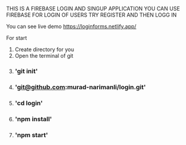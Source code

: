THIS IS A FIREBASE LOGIN AND SINGUP APPLICATION YOU CAN USE FIREBASE FOR LOGIN OF USERS 
TRY REGISTER AND THEN LOGG IN


You can see live demo https://loginforms.netlify.app/

For start 
1) Create directory for you
2) Open the terminal of git 
3) ### 'git init'
4) ### 'git@github.com:murad-narimanli/login.git'
5) ### 'cd login'
6) ### 'npm install'
7) ### 'npm start'
